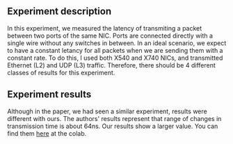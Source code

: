 ## Experiment description 
In this experiment, we measured the latency of transmiting a packet between two ports of the same NIC. Ports are connected directly with a single wire without any switches in between. In an ideal scenario, we expect to have a constant letancy for all packets when we are sending them with a constant rate. To do this, I used both X540 and X740 NICs, and transmitted Ethernet (L2) and UDP (L3) traffic. Therefore, there should be 4 different classes of results for this experiment.

## Experiment results
Although in the paper, we had seen a similar experiment, results were different with ours. The authors' results represent that range of changes in transmission time is about 64ns. Our results show a larger value. You can find them [here](https://colab.research.google.com/drive/1Kml6L51Q2PCtcDbnMXtRswcVfL7ymM7C#scrollTo=Ya07FXd_V9s4&uniqifier=1) at the colab.
